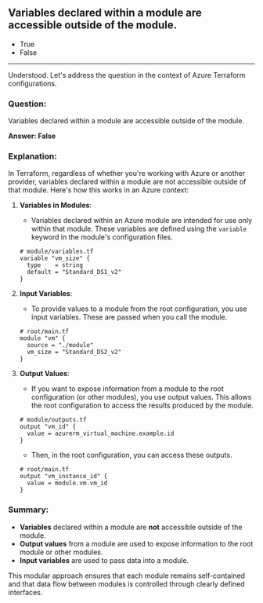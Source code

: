 ## Variables declared within a module are accessible outside of the module.

- True
- False
---
Understood. Let's address the question in the context of Azure Terraform configurations.

### Question:
Variables declared within a module are accessible outside of the module.

**Answer: False**

### Explanation:

In Terraform, regardless of whether you're working with Azure or another provider, variables declared within a module are not accessible outside of that module. Here's how this works in an Azure context:

1. **Variables in Modules**:
   - Variables declared within an Azure module are intended for use only within that module. These variables are defined using the `variable` keyword in the module's configuration files.

   ```hcl
   # module/variables.tf
   variable "vm_size" {
     type    = string
     default = "Standard_DS1_v2"
   }
   ```

2. **Input Variables**:
   - To provide values to a module from the root configuration, you use input variables. These are passed when you call the module.

   ```hcl
   # root/main.tf
   module "vm" {
     source = "./module"
     vm_size = "Standard_DS2_v2"
   }
   ```

3. **Output Values**:
   - If you want to expose information from a module to the root configuration (or other modules), you use output values. This allows the root configuration to access the results produced by the module.

   ```hcl
   # module/outputs.tf
   output "vm_id" {
     value = azurerm_virtual_machine.example.id
   }
   ```

   - Then, in the root configuration, you can access these outputs.

   ```hcl
   # root/main.tf
   output "vm_instance_id" {
     value = module.vm.vm_id
   }
   ```

### Summary:

- **Variables** declared within a module are **not** accessible outside of the module.
- **Output values** from a module are used to expose information to the root module or other modules.
- **Input variables** are used to pass data into a module.

This modular approach ensures that each module remains self-contained and that data flow between modules is controlled through clearly defined interfaces.